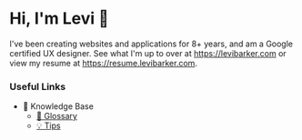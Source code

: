 # Hi, I'm Levi 👋
I've been creating websites and applications for 8+ years, and am a Google certified UX designer.  See what I'm up to over at https://levibarker.com or view my resume at https://resume.levibarker.com.

### Useful Links
- 🧠 Knowledge Base
  - [📖 Glossary](knowledge_base/glossary.md)
  - [💡 Tips](knowledge_base/tips.md)

